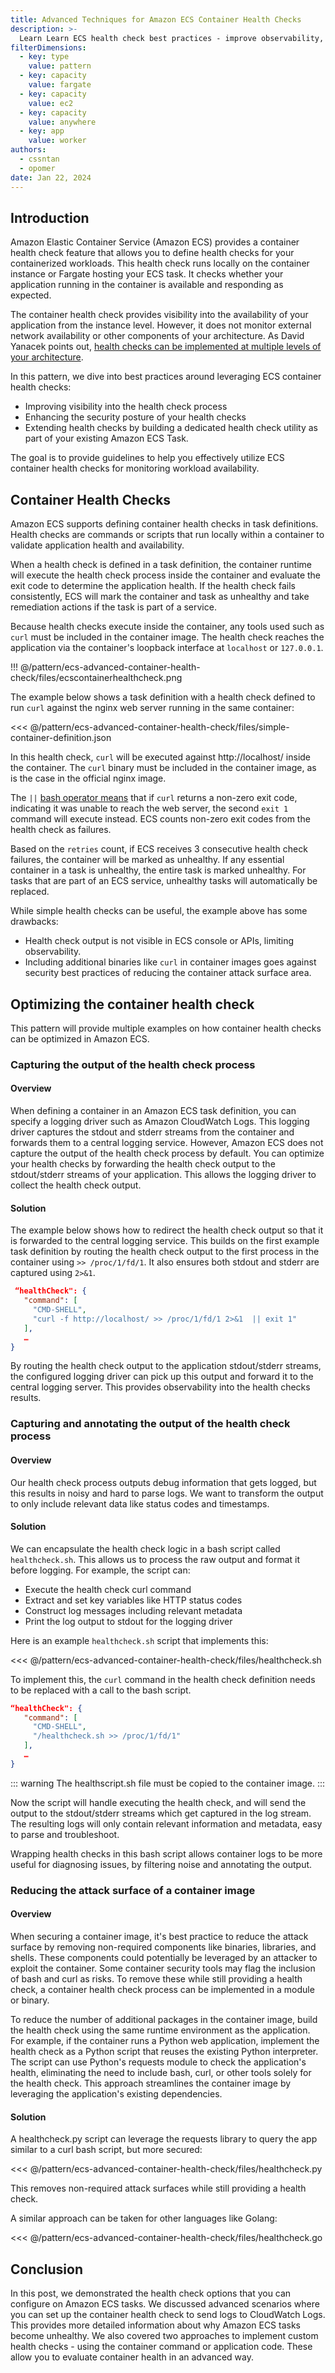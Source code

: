 ```yaml
---
title: Advanced Techniques for Amazon ECS Container Health Checks
description: >-
  Learn Learn ECS health check best practices - improve observability, security & customization. Tips: capture logs in CloudWatch, reduce image attack surface, build custom utilities. Understand how container health can better monitor workload availability.
filterDimensions:
  - key: type
    value: pattern
  - key: capacity
    value: fargate
  - key: capacity
    value: ec2
  - key: capacity
    value: anywhere
  - key: app
    value: worker
authors:
  - cssntan
  - opomer
date: Jan 22, 2024
---
```


## Introduction

Amazon Elastic Container Service (Amazon ECS) provides a container health check feature that allows you to define health checks for your containerized workloads. This health check runs locally on the container instance or Fargate hosting your ECS task. It checks whether your application running in the container is available and responding as expected.

The container health check provides visibility into the availability of your application from the instance level. However, it does not monitor external network availability or other components of your architecture. As David Yanacek points out, [health checks can be implemented at multiple levels of your architecture](https://aws.amazon.com/builders-library/implementing-health-checks/).

In this pattern, we dive into best practices around leveraging ECS container health checks:

- Improving visibility into the health check process
- Enhancing the security posture of your health checks
- Extending health checks by building a dedicated health check utility as part of your existing Amazon ECS Task.

The goal is to provide guidelines to help you effectively utilize ECS container health checks for monitoring workload availability.

## Container Health Checks

Amazon ECS supports defining container health checks in task definitions. Health checks are commands or scripts that run locally within a container to validate application health and availability.

When a health check is defined in a task definition, the container runtime will execute the health check process inside the container and evaluate the exit code to determine the application health. If the health check fails consistently, ECS will mark the container and task as unhealthy and take remediation actions if the task is part of a service.

Because health checks execute inside the container, any tools used such as `curl` must be included in the container image. The health check reaches the application via the container's loopback interface at `localhost` or `127.0.0.1`.

!!! @/pattern/ecs-advanced-container-health-check/files/ecscontainerhealthcheck.png

The example below shows a task definition with a health check defined to run `curl` against the nginx web server running in the same container:

<<< @/pattern/ecs-advanced-container-health-check/files/simple-container-definition.json

In this health check, `curl` will be executed against http://localhost/ inside the container. The `curl` binary must be included in the container image, as is the case in the official nginx image. 

The `||` [bash operator means](https://www.gnu.org/software/bash/manual/bash.html) that if `curl` returns a non-zero exit code, indicating it was unable to reach the web server, the second `exit 1` command will execute instead. ECS counts non-zero exit codes from the health check as failures.

Based on the `retries` count, if ECS receives 3 consecutive health check failures, the container will be marked as unhealthy. If any essential container in a task is unhealthy, the entire task is marked unhealthy. For tasks that are part of an ECS service, unhealthy tasks will automatically be replaced.

While simple health checks can be useful, the example above has some drawbacks:

- Health check output is not visible in ECS console or APIs, limiting observability.
- Including additional binaries like `curl` in container images goes against security best practices of reducing the container attack surface area.

## Optimizing the container health check

This pattern will provide multiple examples on how container health checks can be optimized in Amazon ECS.

### Capturing the output of the health check process

#### Overview

When defining a container in an Amazon ECS task definition, you can specify a logging driver such as Amazon CloudWatch Logs. This logging driver captures the stdout and stderr streams from the container and forwards them to a central logging service. However, Amazon ECS does not capture the output of the health check process by default. You can optimize your health checks by forwarding the health check output to the stdout/stderr streams of your application. This allows the logging driver to collect the health check output.

#### Solution

The example below shows how to redirect the health check output so that it is forwarded to the central logging service. This builds on the first example task definition by routing the health check output to the first process in the container using `>> /proc/1/fd/1`. It also ensures both stdout and stderr are captured using `2>&1`.

```json
 “healthCheck": {
   "command": [
     "CMD-SHELL",
     "curl -f http://localhost/ >> /proc/1/fd/1 2>&1  || exit 1"
   ],
   …
}
```

By routing the health check output to the application stdout/stderr streams, the configured logging driver can pick up this output and forward it to the central logging server. This provides observability into the health checks results. 

### Capturing and annotating the output of the health check process

#### Overview

Our health check process outputs debug information that gets logged, but this results in noisy and hard to parse logs. We want to transform the output to only include relevant data like status codes and timestamps.

#### Solution

We can encapsulate the health check logic in a bash script called `healthcheck.sh`. This allows us to process the raw output and format it before logging. For example, the script can:

- Execute the health check curl command
- Extract and set key variables like HTTP status codes
- Construct log messages including relevant metadata  
- Print the log output to stdout for the logging driver

Here is an example `healthcheck.sh` script that implements this:

<<< @/pattern/ecs-advanced-container-health-check/files/healthcheck.sh

To implement this, the `curl` command in the health check definition needs to be replaced with a call to the bash script. 

```json
“healthCheck": {
   "command": [
     "CMD-SHELL",
     "/healthcheck.sh >> /proc/1/fd/1"
   ],
   …
}
```

::: warning
The healthscript.sh file must be copied to the container image.
:::

Now the script will handle executing the health check, and will send the output to the stdout/stderr streams which get captured in the log stream. The resulting logs will only contain relevant information and metadata, easy to parse and troubleshoot.

Wrapping health checks in this bash script allows container logs to be more useful for diagnosing issues, by filtering noise and annotating the output. 


### Reducing the attack surface of a container image

#### Overview

When securing a container image, it's best practice to reduce the attack surface by removing non-required components like binaries, libraries, and shells. These components could potentially be leveraged by an attacker to exploit the container. Some container security tools may flag the inclusion of bash and curl as risks. To remove these while still providing a health check, a container health check process can be implemented in a module or binary.


To reduce the number of additional packages in the container image, build the health check using the same runtime environment as the application. For example, if the container runs a Python web application, implement the health check as a Python script that reuses the existing Python interpreter. The script can use Python's requests module to check the application's health, eliminating the need to include bash, curl, or other tools solely for the health check. This approach streamlines the container image by leveraging the application's existing dependencies.

#### Solution

A healthcheck.py script can leverage the requests library to query the app similar to a curl bash script, but more secured:

<<< @/pattern/ecs-advanced-container-health-check/files/healthcheck.py

This removes non-required attack surfaces while still providing a health check. 

A similar approach can be taken for other languages like Golang:

<<< @/pattern/ecs-advanced-container-health-check/files/healthcheck.go

## Conclusion

In this post, we demonstrated the health check options that you can configure on Amazon ECS tasks. We discussed advanced scenarios where you can set up the container health check to send logs to CloudWatch Logs. This provides more detailed information about why Amazon ECS tasks become unhealthy. We also covered two approaches to implement custom health checks - using the container command or application code. These allow you to evaluate container health in an advanced way.

